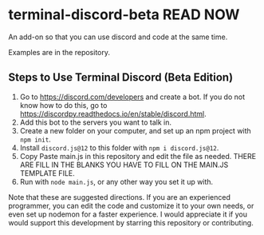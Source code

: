# terminal-discord-beta READ NOW
An add-on so that you can use discord and code at the same time. 

Examples are in the repository. 

## Steps to Use Terminal Discord (Beta Edition) 

1. Go to https://discord.com/developers and create a bot. If you do not know how to do this, go to https://discordpy.readthedocs.io/en/stable/discord.html. 
2. Add this bot to the servers you want to talk in. 
3. Create a new folder on your computer, and set up an npm project with `npm init`. 
4. Install `discord.js@12` to this folder with `npm i discord.js@12`. 
5. Copy Paste main.js in this repository and edit the file as needed. THERE ARE FILL IN THE BLANKS YOU HAVE TO FILL ON THE MAIN.JS TEMPLATE FILE. 
6. Run with `node main.js`, or any other way you set it up with. 

Note that these are suggested directions. If you are an experienced programmer, you can edit the code and customize it to your own needs, or even set up nodemon for a faster experience. I would appreciate it if you would support this development by starring this repository or contributing. 
